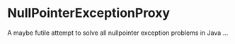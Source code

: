 # NullPointerExceptionProxy

A maybe futile attempt to solve all nullpointer exception problems in Java ...
